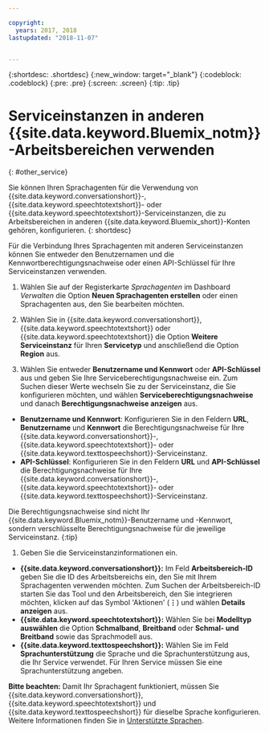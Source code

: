 ```yaml
---

copyright:
  years: 2017, 2018
lastupdated: "2018-11-07"


---
```


{:shortdesc: .shortdesc}
{:new_window: target="_blank"}
{:codeblock: .codeblock}
{:pre: .pre}
{:screen: .screen}
{:tip: .tip}


# Serviceinstanzen in anderen {{site.data.keyword.Bluemix_notm}}-Arbeitsbereichen verwenden
{: #other_service}

Sie können Ihren Sprachagenten für die Verwendung von {{site.data.keyword.conversationshort}}-, {{site.data.keyword.speechtotextshort}}- oder {{site.data.keyword.speechtotextshort}}-Serviceinstanzen, die zu Arbeitsbereichen in anderen {{site.data.keyword.Bluemix_short}}-Konten gehören, konfigurieren.
{: shortdesc}

Für die Verbindung Ihres Sprachagenten mit anderen Serviceinstanzen können Sie entweder den Benutzernamen und die Kennwortberechtigungsnachweise oder einen API-Schlüssel für Ihre Serviceinstanzen verwenden.

1. Wählen Sie auf der Registerkarte _Sprachagenten_ im Dashboard _Verwalten_ die Option **Neuen Sprachagenten erstellen** oder einen Sprachagenten aus, den Sie bearbeiten möchten.

1. Wählen Sie in {{site.data.keyword.conversationshort}}, {{site.data.keyword.speechtotextshort}} oder {{site.data.keyword.speechtotextshort}} die Option **Weitere Serviceinstanz** für Ihren **Servicetyp** und anschließend die Option **Region** aus.

1. Wählen Sie entweder **Benutzername und Kennwort** oder **API-Schlüssel** aus und geben Sie Ihre Serviceberechtigungsnachweise ein.
  Zum Suchen dieser Werte wechseln Sie zu der Serviceinstanz, die Sie konfigurieren möchten, und wählen **Serviceberechtigungsnachweise** und danach **Berechtigungsnachweise anzeigen** aus.

  * **Benutzername und Kennwort**: Konfigurieren Sie in den Feldern **URL**, **Benutzername** und **Kennwort** die Berechtigungsnachweise für Ihre {{site.data.keyword.conversationshort}}-, {{site.data.keyword.speechtotextshort}}- oder {{site.data.keyword.texttospeechshort}}-Serviceinstanz.
  * **API-Schlüssel**: Konfigurieren Sie in den Feldern **URL** und **API-Schlüssel** die Berechtigungsnachweise für Ihre {{site.data.keyword.conversationshort}}-, {{site.data.keyword.speechtotextshort}}- oder {{site.data.keyword.texttospeechshort}}-Serviceinstanz.

  Die Berechtigungsnachweise sind nicht Ihr {{site.data.keyword.Bluemix_notm}}-Benutzername und -Kennwort, sondern verschlüsselte Berechtigungsnachweise für die jeweilige Serviceinstanz.
  {:tip}

1. Geben Sie die Serviceinstanzinformationen ein.

  * **{{site.data.keyword.conversationshort}}:** Im Feld **Arbeitsbereich-ID** geben Sie die ID des Arbeitsbereichs ein, den Sie mit Ihrem Sprachagenten verwenden möchten. Zum Suchen der Arbeitsbereich-ID starten Sie das Tool und den Arbeitsbereich, den Sie integrieren möchten, klicken auf das Symbol 'Aktionen' (**&vellip;**) und wählen **Details anzeigen** aus.
  * **{{site.data.keyword.speechtotextshort}}:** Wählen Sie bei **Modelltyp auswählen** die Option **Schmalband**, **Breitband** oder **Schmal- und Breitband** sowie das Sprachmodell aus.
  * **{{site.data.keyword.texttospeechshort}}:** Wählen Sie im Feld **Sprachunterstützung** die Sprache und die Sprachunterstützung aus, die Ihr Service verwendet. Für Ihren Service müssen Sie eine Sprachunterstützung angeben.

**Bitte beachten:** Damit Ihr Sprachagent funktioniert, müssen Sie {{site.data.keyword.conversationshort}}, {{site.data.keyword.speechtotextshort}} und {{site.data.keyword.texttospeechshort}} für dieselbe Sprache konfigurieren. Weitere Informationen finden Sie in [Unterstützte Sprachen](about.html#supported-languages).
